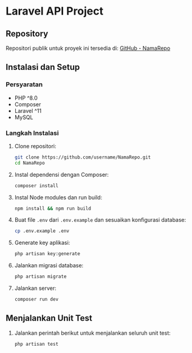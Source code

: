 # Laravel API Project

## Repository

Repositori publik untuk proyek ini tersedia di: [GitHub - NamaRepo](https://github.com/username/NamaRepo)

## Instalasi dan Setup

### Persyaratan

- PHP ^8.0
- Composer
- Laravel ^11
- MySQL

### Langkah Instalasi

1. Clone repositori:
   ```sh
   git clone https://github.com/username/NamaRepo.git
   cd NamaRepo
   ```
2. Instal dependensi dengan Composer:
   ```sh
   composer install
   ```
3. Instal Node modules dan run build:
   ```sh
   npm install && npm run build
   ```
4. Buat file `.env` dari `.env.example` dan sesuaikan konfigurasi database:
   ```sh
   cp .env.example .env
   ```
5. Generate key aplikasi:
   ```sh
   php artisan key:generate
   ```
6. Jalankan migrasi database:
   ```sh
   php artisan migrate
   ```
7. Jalankan server:
   ```sh
   composer run dev
   ```

## Menjalankan Unit Test

1. Jalankan perintah berikut untuk menjalankan seluruh unit test:
   ```sh
   php artisan test
   ```